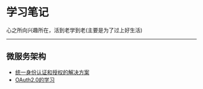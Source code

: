 # 学习笔记

心之所向兴趣所在，活到老学到老(主要是为了过上好生活)

------



## 微服务架构

- [统一身份认证和授权的解决方案](./doc/21_03_20_solution.md)
- [OAuth2.0的学习](./doc/21_03_20_oauth.md)